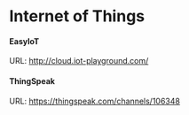 # Internet of Things

#### EasyIoT
URL: http://cloud.iot-playground.com/

#### ThingSpeak
URL: https://thingspeak.com/channels/106348